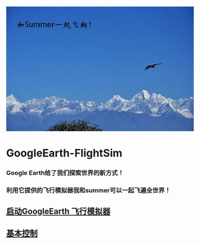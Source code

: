 

![和Summer一起飞翔](/imgs/fly01.jpg)

# GoogleEarth-FlightSim

### Google Earth给了我们探索世界的新方式！
### 利用它提供的飞行模拟器我和summer可以一起飞遍全世界！

## [启动GoogleEarth 飞行模拟器](startGESim.md)
## [基本控制](basicCtrlSpecify.md)

